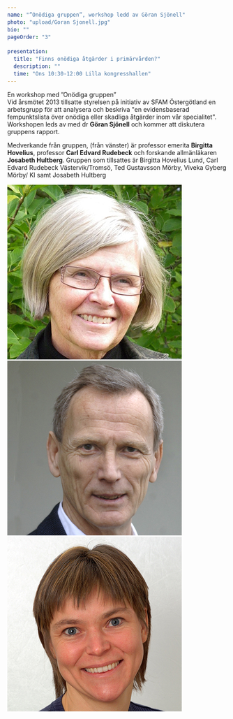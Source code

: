 ```yaml
---
name: "”Onödiga gruppen”, workshop ledd av Göran Sjönell"
photo: "upload/Goran Sjonell.jpg" 
bio: "" 
pageOrder: "3"

presentation:
  title: "Finns onödiga åtgärder i primärvården?"
  description: ""
  time: "Ons 10:30-12:00 Lilla kongresshallen"
---
```

En workshop med ”Onödiga gruppen”<br>
Vid årsmötet 2013 tillsatte styrelsen på initiativ av SFAM Östergötland en arbetsgrupp för att analysera och beskriva "en evidensbaserad fempunktslista över onödiga eller skadliga åtgärder inom vår specialitet". Workshopen leds av med dr **Göran Sjönell** och kommer att diskutera gruppens rapport. 

Medverkande från gruppen, (från vänster) är professor emerita **Birgitta Hovelius**, professor **Carl Edvard Rudebeck** och forskande allmänläkaren **Josabeth Hultberg**. Gruppen som tillsattes är Birgitta Hovelius Lund, Carl Edvard Rudebeck Västervik/Tromsö, Ted Gustavsson Mörby, Viveka Gyberg Mörby/ KI samt Josabeth Hultberg 

<img class="photo" src="upload/Birgitta Hovelius.jpg"><img class="photo" src="upload/Carl Edvard Rudebeck.jpg"><img class="photo" src="upload/Josabeth Hultberg.jpg">


